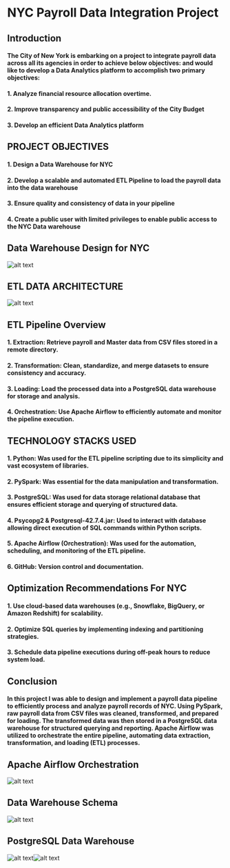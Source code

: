 # NYC Payroll Data Integration Project

## Introduction
#### The City of New York is embarking on a project to integrate payroll data across all its agencies in order to achieve below objectives: and would like to develop a Data Analytics platform to accomplish two primary objectives:

#### 1. Analyze financial resource allocation overtime.
#### 2. Improve transparency and public accessibility of the City Budget
#### 3. Develop an efficient Data Analytics platform

## PROJECT OBJECTIVES
#### 1. Design a Data Warehouse for NYC 
#### 2. Develop a scalable and automated ETL Pipeline to load the payroll data into the data warehouse
#### 3. Ensure quality and consistency of data in your pipeline
#### 4. Create a public user with limited privileges to enable public access to the NYC Data warehouse

## Data Warehouse Design for NYC 
![alt text](images/Data%20Model.png)

## ETL DATA ARCHITECTURE
![alt text](images/Data%20Architecture.png)

## ETL Pipeline Overview
#### 1. Extraction: Retrieve payroll and Master data from CSV files stored in a remote directory.
#### 2. Transformation: Clean, standardize, and merge datasets to ensure consistency and accuracy.
#### 3. Loading: Load the processed data into a PostgreSQL data warehouse for storage and analysis.
#### 4. Orchestration: Use Apache Airflow to efficiently automate and monitor the pipeline execution.

## TECHNOLOGY STACKS USED
#### 1. Python: Was used for the ETL pipeline scripting due to its simplicity and vast ecosystem of libraries.
#### 2. PySpark: Was essential for the data manipulation and transformation.
#### 3. PostgreSQL: Was used for data storage relational database that ensures efficient storage and querying of structured data.
#### 4. Psycopg2 & Postgresql-42.7.4.jar: Used to interact with database allowing direct execution of SQL commands within Python scripts.
#### 5. Apache Airflow (Orchestration): Was used for the automation, scheduling, and monitoring of the ETL pipeline.
#### 6. GitHub: Version control and documentation.

## Optimization Recommendations For NYC
#### 1. Use cloud-based data warehouses (e.g., Snowflake, BigQuery, or Amazon Redshift) for scalability.
#### 2. Optimize SQL queries by implementing indexing and partitioning strategies.
#### 3. Schedule data pipeline executions during off-peak hours to reduce system load.

## Conclusion
#### In this project I was able to design and implement a payroll data pipeline to efficiently process and analyze payroll records of NYC. Using PySpark, raw payroll data from CSV files was cleaned, transformed, and prepared for loading. The transformed data was then stored in a PostgreSQL data warehouse for structured querying and reporting. Apache Airflow was utilized to orchestrate the entire pipeline, automating data extraction, transformation, and loading (ETL) processes.

## Apache Airflow Orchestration
![alt text](images/Airflow.png)

## Data Warehouse Schema
![alt text](images\Data_warehouse_schema.png)

## PostgreSQL Data Warehouse
![alt text](images\DataWarehouse.png)![alt text](images\DataWarehouse1.png)
